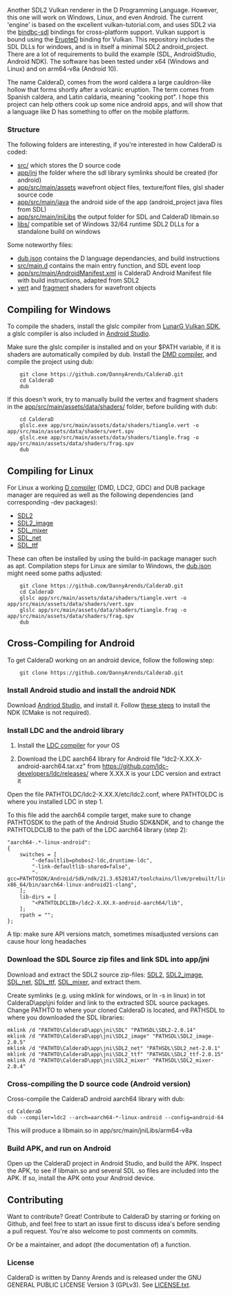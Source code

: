Another SDL2 Vulkan renderer in the D Programming Language. However, this one will work on Windows, Linux, and even Android.
The current 'engine' is based on the excellent vulkan-tutorial.com, and uses SDL2 via the 
[bindbc-sdl](https://github.com/BindBC/bindbc-sdl) bindings for cross-platform support. Vulkan support is bound using the 
[ErupteD](https://github.com/ParticlePeter/ErupteD) binding for Vulkan. This repository includes the SDL DLLs 
for windows, and is in itself a minimal SDL2 android_project. There are a lot of requirements to build the example 
(SDL, AndroidStudio, Android NDK). The software has been tested under x64 (Windows and Linux) and on arm64-v8a (Android 10). 

The name CalderaD, comes from the word caldera a large cauldron-like hollow that forms shortly after a volcanic eruption. 
The term comes from Spanish caldera, and Latin caldaria, meaning "cooking pot". I hope this project can help others cook up 
some nice android apps, and will show that a language like D has something to offer on the mobile platform.

### Structure
The following folders are interesting, if you're interested in how CalderaD is coded:

- [src/](./src/) which stores the D source code
- [app/jni](./app/jni/) the folder where the sdl library symlinks should be created (for android)
- [app/src/main/assets](./app/src/main/assets/) wavefront object files, texture/font files, glsl shader source code
- [app/src/main/java](./app/src/main/java) the android side of the app (android_project java files from SDL)
- [app/src/main/jniLibs](./app/src/main/jniLibs) the output folder for SDL and CalderaD libmain.so
- [libs/](./libs/) compatible set of Windows 32/64 runtime SDL2 DLLs for a standalone build on windows

Some noteworthy files:

- [dub.json](./dub.json) contains the D language dependancies, and build instructions
- [src/main.d](./src/main.d) contains the main entry function, and SDL event loop
- [app/src/main/AndroidManifest.xml](./app/src/main/AndroidManifest.xml) is CalderaD Android Manifest file with build instructions, adapted from SDL2
- [vert](./app/src/main/assets/data/shaders/wavefront.vert) and [fragment](./app/src/main/assets/data/shaders/wavefront.frag) shaders for wavefront objects

## Compiling for Windows
To compile the shaders, install the glslc compiler from [LunarG Vulkan SDK](https://vulkan.lunarg.com/), 
a glslc compiler is also included in [Android Studio](https://developer.android.com/studio). 

Make sure the glslc compiler is installed and on your $PATH variable, if it is shaders are automatically 
compiled by dub. Install the [DMD compiler](https://dlang.org/download.html), and compile the project 
using dub:

```
    git clone https://github.com/DannyArends/CalderaD.git
    cd CalderaD
    dub
```

If this doesn't work, try to manually build the vertex and fragment shaders in the 
[app/src/main/assets/data/shaders/](./app/src/main/assets/data/shaders/) folder, 
before building with dub:

```
    cd CalderaD
    glslc.exe app/src/main/assets/data/shaders/tiangle.vert -o app/src/main/assets/data/shaders/vert.spv
    glslc.exe app/src/main/assets/data/shaders/tiangle.frag -o app/src/main/assets/data/shaders/frag.spv
    dub
```

## Compiling for Linux
For Linux a working [D compiler](https://dlang.org/download.html) (DMD, LDC2, GDC) and DUB package manager are 
required as well as the following dependencies (and corresponding -dev packages):

 * [SDL2](https://www.libsdl.org/)
 * [SDL2_image](https://www.libsdl.org/projects/SDL_image/)
 * [SDL_mixer](https://www.libsdl.org/projects/SDL_mixer/)
 * [SDL_net](https://www.libsdl.org/projects/SDL_net/)
 * [SDL_ttf](https://www.libsdl.org/projects/SDL_ttf/)

These can often be installed by using the build-in package manager such as apt. Compilation steps for 
Linux are similar to Windows, the [dub.json](./dub.json) might need some paths adjusted:

```
    git clone https://github.com/DannyArends/CalderaD.git
    cd CalderaD
    glslc app/src/main/assets/data/shaders/tiangle.vert -o app/src/main/assets/data/shaders/vert.spv
    glslc app/src/main/assets/data/shaders/tiangle.frag -o app/src/main/assets/data/shaders/frag.spv
    dub
```


## Cross-Compiling for Android
To get CalderaD working on an android device, follow the following step:

```
    git clone https://github.com/DannyArends/CalderaD.git
```

###  Install Android studio and install the android NDK
Download [Andriod Studio](https://developer.android.com/studio), and install it. 
Follow [these steps](https://developer.android.com/studio/projects/install-ndk) 
to install the NDK (CMake is not required).

###  Install LDC  and the android library

1) Install the [LDC compiler](https://dlang.org/download.html) for your OS

2) Download the LDC aarch64 library for Android file "ldc2-X.XX.X-android-aarch64.tar.xz" from 
https://github.com/ldc-developers/ldc/releases/ where X.XX.X is your LDC version and extract it

Open the file PATHTOLDC/ldc2-X.XX.X/etc/ldc2.conf, where PATHTOLDC is where you installed LDC in step 1. 

To this file add the aarch64 compile target, make sure to change PATHTOSDK to the path of the Android Studio SDK&NDK, and to 
change the PATHTOLDCLIB to the path of the LDC aarch64 library (step 2):

```Gradle
"aarch64-.*-linux-android":
{
    switches = [
        "-defaultlib=phobos2-ldc,druntime-ldc",
        "-link-defaultlib-shared=false",
        "-gcc=PATHTOSDK/Android/Sdk/ndk/21.3.6528147/toolchains/llvm/prebuilt/linux-x86_64/bin/aarch64-linux-android21-clang",
    ];
    lib-dirs = [
        "<PATHTOLDCLIB>/ldc2-X.XX.X-android-aarch64/lib",
    ];
    rpath = "";
};
```

A tip: make sure API versions match, sometimes misadjusted versions can cause hour long headaches

###  Download the SDL Source zip files and link SDL into app/jni
Download and extract the SDL2 source zip-files:
[SDL2](https://www.libsdl.org/download-2.0.php), 
[SDL2_image](https://www.libsdl.org/projects/SDL_image/), 
[SDL_net](https://www.libsdl.org/projects/SDL_net/), 
[SDL_ttf](https://www.libsdl.org/projects/SDL_ttf/), 
[SDL_mixer](https://www.libsdl.org/projects/SDL_mixer/), and extract them.

Create symlinks (e.g. using mklink for windows, or ln -s in linux) in tot CalderaD\app\jni folder and 
link to the extracted SDL source packages. Change PATHTO to where your cloned CalderaD is located, and PATHSDL to 
where you downloaded the SDL libraries:

```
mklink /d "PATHTO\CalderaD\app\jni\SDL" "PATHSDL\SDL2-2.0.14"
mklink /d "PATHTO\CalderaD\app\jni\SDL2_image" "PATHSDL\SDL2_image-2.0.5"
mklink /d "PATHTO\CalderaD\app\jni\SDL2_net" "PATHSDL\SDL2_net-2.0.1"
mklink /d "PATHTO\CalderaD\app\jni\SDL2_ttf" "PATHSDL\SDL2_ttf-2.0.15"
mklink /d "PATHTO\CalderaD\app\jni\SDL2_mixer" "PATHSDL\SDL2_mixer-2.0.4"
```

### Cross-compiling the D source code (Android version)

Cross-compile the CalderaD android aarch64 library with dub:

```
cd CalderaD
dub --compiler=ldc2 --arch=aarch64-*-linux-android --config=android-64
```

This will produce a libmain.so in app/src/main/jniLibs/arm64-v8a

### Build APK, and run on Android

Open up the CalderaD project in Android Studio, and build the APK. Inspect the APK, to see if 
libmain.so and several SDL .so files are included into the APK. If so, install the APK onto 
your Android device.

## Contributing

Want to contribute? Great! Contribute to CalderaD by starring or forking on Github, and feel free 
to start an issue first to discuss idea's before sending a pull request. You're also welcome to 
post comments on commits.

Or be a maintainer, and adopt (the documentation of) a function.

### License

CalderaD is written by Danny Arends and is released under the GNU GENERAL PUBLIC LICENSE Version 3 (GPLv3). See [LICENSE.txt](./LICENSE.txt).
